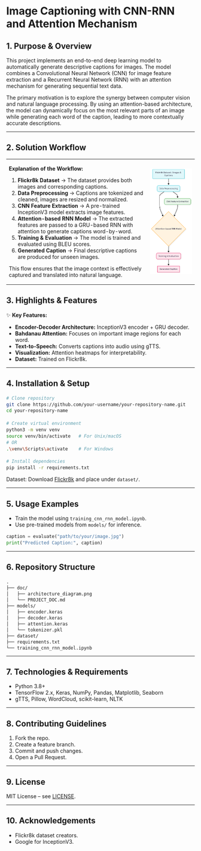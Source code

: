 # Image Captioning with CNN-RNN and Attention Mechanism

## 1. Purpose & Overview

This project implements an end-to-end deep learning model to automatically generate descriptive captions for images. The model combines a Convolutional Neural Network (CNN) for image feature extraction and a Recurrent Neural Network (RNN) with an attention mechanism for generating sequential text data.

The primary motivation is to explore the synergy between computer vision and natural language processing. By using an attention-based architecture, the model can dynamically focus on the most relevant parts of an image while generating each word of the caption, leading to more contextually accurate descriptions.

---

## 2. Solution Workflow

<table>
  <tr>
    <td style="width:60%; vertical-align:top;">

**Explanation of the Workflow:**

1. **Flickr8k Dataset** → The dataset provides both images and corresponding captions.  
2. **Data Preprocessing** → Captions are tokenized and cleaned, images are resized and normalized.  
3. **CNN Feature Extraction** → A pre-trained InceptionV3 model extracts image features.  
4. **Attention-based RNN Model** → The extracted features are passed to a GRU-based RNN with attention to generate captions word-by-word.  
5. **Training & Evaluation** → The model is trained and evaluated using BLEU scores.  
6. **Generated Caption** → Final descriptive captions are produced for unseen images.  

This flow ensures that the image context is effectively captured and translated into natural language.

   </td>
   <td style="width:20%; text-align:center;">
      <img src="doc/architecture_diagram.png" alt="Architecture Diagram" width="150"/>
   </td>
  </tr>
</table>

## 3. Highlights & Features

✨ **Key Features:**

* **Encoder-Decoder Architecture:** InceptionV3 encoder + GRU decoder.
* **Bahdanau Attention:** Focuses on important image regions for each word.
* **Text-to-Speech:** Converts captions into audio using gTTS.
* **Visualization:** Attention heatmaps for interpretability.
* **Dataset:** Trained on Flickr8k.

---

## 4. Installation & Setup

```bash
# Clone repository
git clone https://github.com/your-username/your-repository-name.git
cd your-repository-name

# Create virtual environment
python3 -m venv venv
source venv/bin/activate   # For Unix/macOS
# OR
.\venv\Scripts\activate    # For Windows

# Install dependencies
pip install -r requirements.txt
```

Dataset: Download [Flickr8k](https://www.kaggle.com/datasets/adityajn105/flickr8k) and place under `dataset/`.

---

## 5. Usage Examples

* Train the model using `training_cnn_rnn_model.ipynb`.
* Use pre-trained models from `models/` for inference.

```python
caption = evaluate("path/to/your/image.jpg")
print("Predicted Caption:", caption)
```

---

## 6. Repository Structure

```
.
├── doc/
│   ├── architecture_diagram.png
│   └── PROJECT_DOC.md
├── models/
│   ├── encoder.keras
│   ├── decoder.keras
│   ├── attention.keras
│   └── tokenizer.pkl
├── dataset/
├── requirements.txt
└── training_cnn_rnn_model.ipynb
```

---

## 7. Technologies & Requirements

* Python 3.8+
* TensorFlow 2.x, Keras, NumPy, Pandas, Matplotlib, Seaborn
* gTTS, Pillow, WordCloud, scikit-learn, NLTK

---

## 8. Contributing Guidelines

1. Fork the repo.
2. Create a feature branch.
3. Commit and push changes.
4. Open a Pull Request.

---

## 9. License

MIT License – see [LICENSE](LICENSE).

---

## 10. Acknowledgements

* Flickr8k dataset creators.
* Google for InceptionV3.
